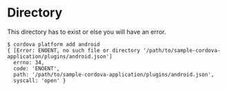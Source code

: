 # Directory

This directory has to exist or else you will have an error.

```
$ cordova platform add android
{ [Error: ENOENT, no such file or directory '/path/to/sample-cordova-application/plugins/android.json']
  errno: 34,
  code: 'ENOENT',
  path: '/path/to/sample-cordova-application/plugins/android.json',
  syscall: 'open' }
```
